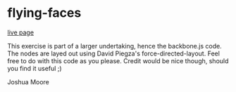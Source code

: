 # flying-faces

[live page](http://lowerkey.github.com/flying-faces)

This exercise is part of a larger undertaking, hence the backbone.js code. 
The nodes are layed out using David Piegza's force-directed-layout. 
Feel free to do with this code as you please.
Credit would be nice though, should you find it useful ;)

Joshua Moore
